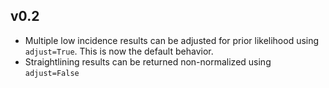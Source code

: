 ## v0.2

* Multiple low incidence results can be adjusted for prior likelihood using `adjust=True`. This is now the default behavior.
* Straightlining results can be returned non-normalized using `adjust=False`
